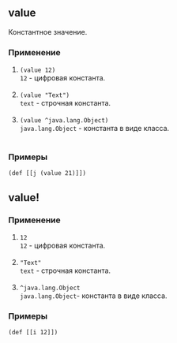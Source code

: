 ## value
Константное значение.<br>

### Применение
1. `(value 12)`<br>
`12` - цифровая константа.<br><br>
2. `(value "Text")`<br>
`text` - строчная константа.<br><br>
3. `(value ^java.lang.Object)`<br>
`java.lang.Object` - константа в виде класса.<br><br>

### Примеры

```pihta
(def [[j (value 21)]])
```

## value!

### Применение

1. `12`<br>
`12` - цифровая константа.<br><br>
2. `"Text"`<br>
`text` - строчная константа.<br><br>
3. `^java.lang.Object`<br>
`java.lang.Object`- константа в виде класса.

### Примеры

```pihta
(def [[i 12]])
```
